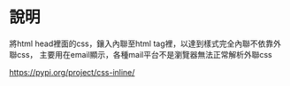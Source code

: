 # 說明
將html head裡面的css，鑲入內聯至html tag裡，以達到樣式完全內聯不依靠外聯css，
主要用在email顯示，各種mail平台不是瀏覽器無法正常解析外聯css

https://pypi.org/project/css-inline/

